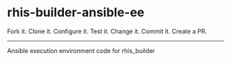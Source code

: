# rhis-builder-ansible-ee

Fork it. Clone it. Configure it. Test it. Change it. Commit it. Create a PR.

***

Ansible execution environment code for rhis_builder 
